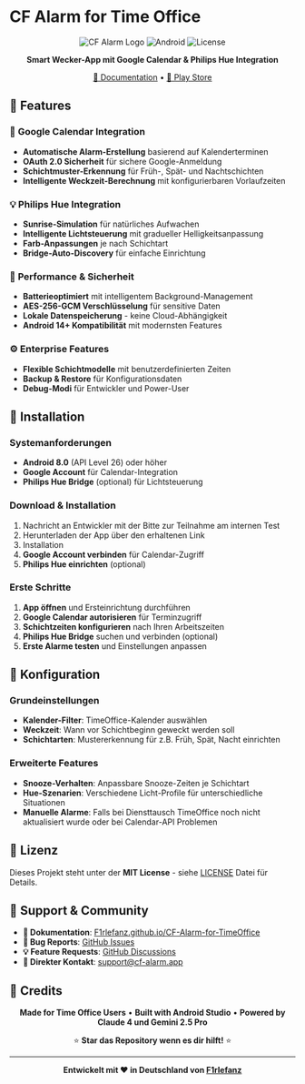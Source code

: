 # CF Alarm for Time Office

<div align="center">

![CF Alarm Logo](https://img.shields.io/badge/CF%20Alarm-Time%20Office-blue?style=for-the-badge)
![Android](https://img.shields.io/badge/Android-8.0+-green?style=for-the-badge&logo=android)
![License](https://img.shields.io/badge/License-MIT-yellow?style=for-the-badge)

**Smart Wecker-App mit Google Calendar & Philips Hue Integration**

[📖 Documentation](https://F1rlefanz.github.io/CF-Alarm-for-TimeOffice) • [📲 Play Store](https://play.google.com/store/apps/details?id=com.github.f1rlefanz.cf_alarmfortimeoffice&hl=en-US&ah=ho_wZZXFGSy0IF7c4AoUAtPr0cw)

</div>

## 🚀 Features

### 📅 **Google Calendar Integration**
- **Automatische Alarm-Erstellung** basierend auf Kalenderterminen
- **OAuth 2.0 Sicherheit** für sichere Google-Anmeldung
- **Schichtmuster-Erkennung** für Früh-, Spät- und Nachtschichten
- **Intelligente Weckzeit-Berechnung** mit konfigurierbaren Vorlaufzeiten

### 💡 **Philips Hue Integration**
- **Sunrise-Simulation** für natürliches Aufwachen
- **Intelligente Lichtsteuerung** mit gradueller Helligkeitsanpassung
- **Farb-Anpassungen** je nach Schichtart
- **Bridge-Auto-Discovery** für einfache Einrichtung

### 🔋 **Performance & Sicherheit**
- **Batterieoptimiert** mit intelligentem Background-Management
- **AES-256-GCM Verschlüsselung** für sensitive Daten
- **Lokale Datenspeicherung** - keine Cloud-Abhängigkeit
- **Android 14+ Kompatibilität** mit modernsten Features

### ⚙️ **Enterprise Features**
- **Flexible Schichtmodelle** mit benutzerdefinierten Zeiten
- **Backup & Restore** für Konfigurationsdaten
- **Debug-Modi** für Entwickler und Power-User

## 📱 Installation

### Systemanforderungen
- **Android 8.0** (API Level 26) oder höher
- **Google Account** für Calendar-Integration
- **Philips Hue Bridge** (optional) für Lichtsteuerung

### Download & Installation
1. Nachricht an Entwickler mit der Bitte zur Teilnahme am internen Test
2. Herunterladen der App über den erhaltenen Link
3. Installation
4. **Google Account verbinden** für Calendar-Zugriff
5. **Philips Hue einrichten** (optional)

### Erste Schritte
1. **App öffnen** und Ersteinrichtung durchführen
2. **Google Calendar autorisieren** für Terminzugriff
3. **Schichtzeiten konfigurieren** nach Ihren Arbeitszeiten
4. **Philips Hue Bridge** suchen und verbinden (optional)
5. **Erste Alarme testen** und Einstellungen anpassen

## 🔧 Konfiguration

### Grundeinstellungen
- **Kalender-Filter**: TimeOffice-Kalender auswählen
- **Weckzeit**: Wann vor Schichtbeginn geweckt werden soll
- **Schichtarten**: Mustererkennung für z.B. Früh, Spät, Nacht einrichten

### Erweiterte Features
- **Snooze-Verhalten**: Anpassbare Snooze-Zeiten je Schichtart
- **Hue-Szenarien**: Verschiedene Licht-Profile für unterschiedliche Situationen
- **Manuelle Alarme**: Falls bei Diensttausch TimeOffice noch nicht aktualisiert wurde oder bei Calendar-API Problemen

## 📄 Lizenz

Dieses Projekt steht unter der **MIT License** - siehe [LICENSE](LICENSE) Datei für Details.

## 🤝 Support & Community

- **📖 Dokumentation**: [F1rlefanz.github.io/CF-Alarm-for-TimeOffice](https://F1rlefanz.github.io/CF-Alarm-for-TimeOffice)
- **🐛 Bug Reports**: [GitHub Issues](https://github.com/F1rlefanz/CF-Alarm-for-TimeOffice/issues)
- **💡 Feature Requests**: [GitHub Discussions](https://github.com/F1rlefanz/CF-Alarm-for-TimeOffice/discussions)
- **📧 Direkter Kontakt**: [support@cf-alarm.app](mailto:support@cf-alarm.app)

## 🌟 Credits

<div align="center">

**Made for Time Office Users** • **Built with Android Studio** • **Powered by Claude 4 und Gemini 2.5 Pro**

⭐ **Star das Repository wenn es dir hilft!** ⭐

---

**Entwickelt mit ❤️ in Deutschland von [F1rlefanz](https://github.com/F1rlefanz)**

</div>